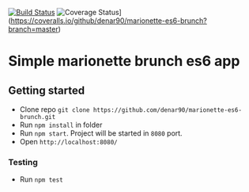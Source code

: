 [![Build Status](https://travis-ci.org/denar90/marionette-es6-brunch.svg?branch=master)](https://travis-ci.org/denar90/marionette-es6-brunch)
![Coverage Status](https://coveralls.io/repos/denar90/marionette-es6-brunch/badge.svg?branch=master&service=github)](https://coveralls.io/github/denar90/marionette-es6-brunch?branch=master)

# Simple marionette brunch es6 app

## Getting started
* Clone repo `git clone https://github.com/denar90/marionette-es6-brunch.git`
* Run `npm install` in folder
* Run `npm start`. Project will be started in `8080` port.
* Open `http://localhost:8080/`

### Testing
* Run `npm test`
